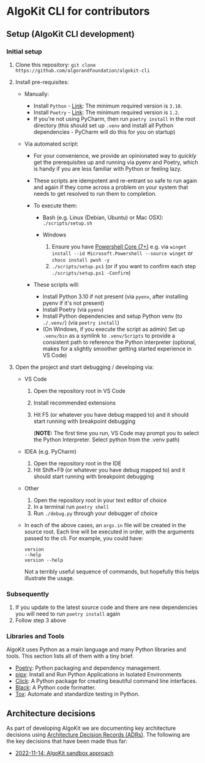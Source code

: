 # AlgoKit CLI for contributors

## Setup (AlgoKit CLI development)

### Initial setup

1. Clone this repository: `git clone https://github.com/algorandfoundation/algokit-cli`
2. Install pre-requisites:

   - Manually:
     - Install `Python` - [Link](https://www.python.org/downloads/): The minimum required version is `3.10`.
     - Install `Poetry` - [Link](https://python-poetry.org/docs/#installation): The minimum required version is `1.2`.
     - If you're not using PyCharm, then run `poetry install` in the root directory (this should set up `.venv` and install all Python dependencies - PyCharm will do this for you on startup)
   - Via automated script:

     - For your convenience, we provide an opinionated way to _quickly_ get the prerequisites up and running via pyenv and Poetry, which is handy if you are less familiar with Python or feeling lazy.
     - These scripts are idempotent and re-entrant so safe to run again and again if they come across a problem on your system that needs to get resolved to run them to completion.
     - To execute them:

       - Bash (e.g. Linux (Debian, Ubuntu) or Mac OSX): `./scripts/setup.sh`
       - Windows

         1. Ensure you have [Powershell Core (7+)](https://learn.microsoft.com/en-us/powershell/scripting/install/installing-powershell-on-windows?view=powershell-7.2) e.g. via `winget install --id Microsoft.Powershell --source winget` or `choco install pwsh -y`
         2. `./scripts/setup.ps1` (or if you want to confirm each step `./scripts/setup.ps1 -Confirm`)

     - These scripts will:

       - Install Python 3.10 if not present (via `pyenv`, after installing pyenv if it's not present)
       - Install Poetry (via `pyenv`)
       - Install Python dependencies and setup Python venv (to `./.venv/`) (via `poetry install`)
       - (On Windows, if you execute the script as admin) Set up `.venv/bin` as a symlink to `.venv/Scripts` to provide a consistent path to reference the Python interpreter (optional, makes for a slightly smoother getting started experience in VS Code)

3. Open the project and start debugging / developing via:

   - VS Code

     1. Open the repository root in VS Code
     2. Install recommended extensions
     3. Hit F5 (or whatever you have debug mapped to) and it should start running with breakpoint debugging

        (**NOTE:** The first time you run, VS Code may prompt you to select the Python Interpreter. Select python from the .venv path)

   - IDEA (e.g. PyCharm)
     1. Open the repository root in the IDE
     2. Hit Shift+F9 (or whatever you have debug mapped to) and it should start running with breakpoint debugging
   - Other
     1. Open the repository root in your text editor of choice
     2. In a terminal run `poetry shell`
     3. Run `./debug.py` through your debugger of choice
   - In each of the above cases, an `args.in` file will be created in the source root.
     Each line will be executed in order, with the arguments passed to the cli.
     For example, you could have:
     ```
     version
     --help
     version --help
     ```
     Not a terribly useful sequence of commands, but hopefully this helps illustrate the usage.

### Subsequently

1. If you update to the latest source code and there are new dependencies you will need to run `poetry install` again
2. Follow step 3 above

### Libraries and Tools

AlgoKit uses Python as a main language and many Python libraries and tools. This section lists all of them with a tiny brief.

- [Poetry](https://python-poetry.org/): Python packaging and dependency management.
- [pipx](https://github.com/pypa/pipx): Install and Run Python Applications in Isolated Environments
- [Click](https://palletsprojects.com/p/click/): A Python package for creating beautiful command line interfaces.
- [Black](https://github.com/psf/black): A Python code formatter.
- [Tox](https://tox.wiki/en/latest/): Automate and standardize testing in Python.

## Architecture decisions

As part of developing AlgoKit we are documenting key architecture decisions using [Architecture Decision Records (ADRs)](https://adr.github.io/). The following are the key decisions that have been made thus far:

- [2022-11-14: AlgoKit sandbox approach](docs/architecture-decisions/2022-11-14_sandbox-approach.md)
